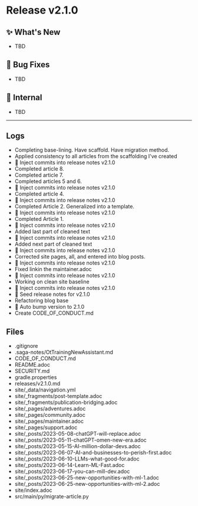 # Release v2.1.0

## ✨ What's New
- TBD

## 🐛 Bug Fixes
- TBD

## 🔬 Internal
- TBD

---
## Logs

- Completing base-lining. Have scaffold. Have migration method.
- Applied consistency to all articles from the scaffolding I've created
- 📝 Inject commits into release notes v2.1.0
- Completed article 8.
- Completed article 7.
- Completed articles 5 and 6.
- 📝 Inject commits into release notes v2.1.0
- Completed article 4.
- 📝 Inject commits into release notes v2.1.0
- Completed Article 2. Generalized into a template.
- 📝 Inject commits into release notes v2.1.0
- Completed Article 1.
- 📝 Inject commits into release notes v2.1.0
- Added last part of cleaned text
- 📝 Inject commits into release notes v2.1.0
- Added next part of cleaned text
- 📝 Inject commits into release notes v2.1.0
- Corrected site pages, all, and entered into blog posts.
- 📝 Inject commits into release notes v2.1.0
- Fixed linkin the maintainer.adoc
- 📝 Inject commits into release notes v2.1.0
- Working on clean site baseline
- 📝 Inject commits into release notes v2.1.0
- 📝 Seed release notes for v2.1.0
- Refactoring blog base
- 🔼 Auto bump version to 2.1.0
- Create CODE_OF_CONDUCT.md

## Files

- .gitignore
- .saga-notes/OtTrainingNewAssistant.md
- CODE_OF_CONDUCT.md
- README.adoc
- SECURITY.md
- gradle.properties
- releases/v2.1.0.md
- site/_data/navigation.yml
- site/_fragments/post-template.adoc
- site/_fragments/publication-bridging.adoc
- site/_pages/adventures.adoc
- site/_pages/community.adoc
- site/_pages/maintainer.adoc
- site/_pages/support.adoc
- site/_posts/2023-05-08-chatGPT-will-replace.adoc
- site/_posts/2023-05-11-chatGPT-omen-new-era.adoc
- site/_posts/2023-05-15-AI-million-dollar-devs.adoc
- site/_posts/2023-06-07-AI-and-businesses-to-perish-first.adoc
- site/_posts/2023-06-10-LLMs-what-good-for.adoc
- site/_posts/2023-06-14-Learn-ML-Fast.adoc
- site/_posts/2023-06-17-you-can-mill-dev.adoc
- site/_posts/2023-06-25-new-opportunities-with-ml-1.adoc
- site/_posts/2023-06-25-new-opportunities-with-ml-2.adoc
- site/index.adoc
- src/main/py/migrate-article.py

